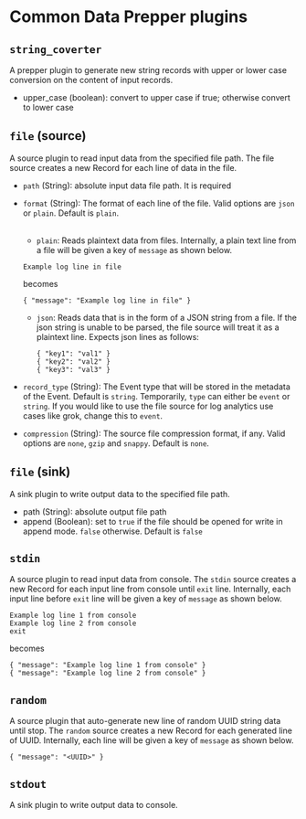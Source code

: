# Common Data Prepper plugins

## `string_coverter`

A prepper plugin to generate new string records with upper or lower case conversion on the content of input records.

- upper_case (boolean): convert to upper case if true; otherwise convert to lower case

## `file` (source)

A source plugin to read input data from the specified file path. The file source creates a new Record for each line of data in the file.

* `path` (String): absolute input data file path. It is required

* `format` (String): The format of each line of the file. Valid options are `json` or `plain`. Default is `plain`.
  <br></br>
    * `plain`: Reads plaintext data from files. Internally, a plain text line from a file will be given a key of `message` as shown below.
    ```
    Example log line in file
    ```
  becomes 
    ```
    { "message": "Example log line in file" }
    ```
  
    * `json`: Reads data that is in the form of a JSON string from a file. If the json string is unable to be parsed, the file source will treat it as a plaintext line.
  Expects json lines as follows:
      ```
      { "key1": "val1" }
      { "key2": "val2" }
      { "key3": "val3" }
      ```
      
* `record_type` (String): The Event type that will be stored in the metadata of the Event. Default is `string`. 
Temporarily, `type` can either be `event` or `string`. If you would like to use the file source for log analytics use cases like grok, 
  change this to `event`.

* `compression` (String): The source file compression format, if any. Valid options are `none`, `gzip` and `snappy`. Default is `none`.

## `file` (sink)

A sink plugin to write output data to the specified file path.

- path (String): absolute output file path
- append (Boolean): set to `true` if the file should be opened for write in append mode. `false` otherwise. Default is `false`

## `stdin`

A source plugin to read input data from console. The `stdin` source creates a new Record for each input line from console 
until `exit` line. Internally, each input line before `exit` line will be given a key of
`message` as shown below.
```
Example log line 1 from console
Example log line 2 from console
exit
```
becomes 
```
{ "message": "Example log line 1 from console" }
{ "message": "Example log line 2 from console" }
```

## `random`

A source plugin that auto-generate new line of random UUID string data until stop. The `random` source creates a new 
Record for each generated line of UUID. Internally, each line will be given a key of `message` as shown below.
```
{ "message": "<UUID>" }
```

## `stdout`

A sink plugin to write output data to console.
